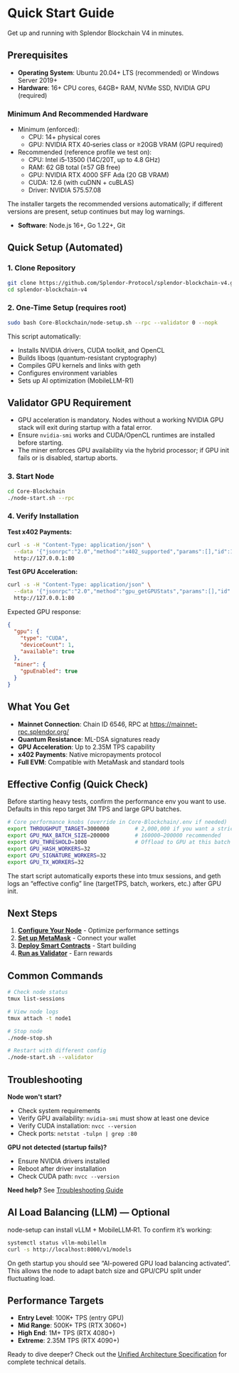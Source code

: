 # Quick Start Guide

Get up and running with Splendor Blockchain V4 in minutes.

## Prerequisites

- **Operating System**: Ubuntu 20.04+ LTS (recommended) or Windows Server 2019+
- **Hardware**: 16+ CPU cores, 64GB+ RAM, NVMe SSD, NVIDIA GPU (required)

### Minimum And Recommended Hardware

- Minimum (enforced):
  - CPU: 14+ physical cores
  - GPU: NVIDIA RTX 40‑series class or ≥20GB VRAM (GPU required)
- Recommended (reference profile we test on):
  - CPU: Intel i5‑13500 (14C/20T, up to 4.8 GHz)
  - RAM: 62 GB total (≥57 GB free)
  - GPU: NVIDIA RTX 4000 SFF Ada (20 GB VRAM)
  - CUDA: 12.6 (with cuDNN + cuBLAS)
  - Driver: NVIDIA 575.57.08

The installer targets the recommended versions automatically; if different versions are present, setup continues but may log warnings.
- **Software**: Node.js 16+, Go 1.22+, Git

## Quick Setup (Automated)

### 1. Clone Repository
```bash
git clone https://github.com/Splendor-Protocol/splendor-blockchain-v4.git
cd splendor-blockchain-v4
```

### 2. One-Time Setup (requires root)
```bash
sudo bash Core-Blockchain/node-setup.sh --rpc --validator 0 --nopk
```

This script automatically:
- Installs NVIDIA drivers, CUDA toolkit, and OpenCL
- Builds liboqs (quantum-resistant cryptography)
- Compiles GPU kernels and links with geth
- Configures environment variables
- Sets up AI optimization (MobileLLM-R1)

## Validator GPU Requirement

- GPU acceleration is mandatory. Nodes without a working NVIDIA GPU stack will exit during startup with a fatal error.
- Ensure `nvidia-smi` works and CUDA/OpenCL runtimes are installed before starting.
- The miner enforces GPU availability via the hybrid processor; if GPU init fails or is disabled, startup aborts.

### 3. Start Node
```bash
cd Core-Blockchain
./node-start.sh --rpc
```

### 4. Verify Installation

**Test x402 Payments:**
```bash
curl -s -H "Content-Type: application/json" \
  --data '{"jsonrpc":"2.0","method":"x402_supported","params":[],"id":1}' \
  http://127.0.0.1:80
```

**Test GPU Acceleration:**
```bash
curl -s -H "Content-Type: application/json" \
  --data '{"jsonrpc":"2.0","method":"gpu_getGPUStats","params":[],"id":2}' \
  http://127.0.0.1:80
```

Expected GPU response:
```json
{
  "gpu": {
    "type": "CUDA",
    "deviceCount": 1,
    "available": true
  },
  "miner": {
    "gpuEnabled": true
  }
}
```

## What You Get

- **Mainnet Connection**: Chain ID 6546, RPC at https://mainnet-rpc.splendor.org/
- **Quantum Resistance**: ML-DSA signatures ready
- **GPU Acceleration**: Up to 2.35M TPS capability
- **x402 Payments**: Native micropayments protocol
- **Full EVM**: Compatible with MetaMask and standard tools

## Effective Config (Quick Check)

Before starting heavy tests, confirm the performance env you want to use. Defaults in this repo target 3M TPS and large GPU batches.

```bash
# Core performance knobs (override in Core-Blockchain/.env if needed)
export THROUGHPUT_TARGET=3000000        # 2,000,000 if you want a strict 2M run
export GPU_MAX_BATCH_SIZE=200000        # 160000–200000 recommended
export GPU_THRESHOLD=1000               # Offload to GPU at this batch size
export GPU_HASH_WORKERS=32
export GPU_SIGNATURE_WORKERS=32
export GPU_TX_WORKERS=32
```

The start script automatically exports these into tmux sessions, and geth logs an “effective config” line (targetTPS, batch, workers, etc.) after GPU init.

## Next Steps

1. **[Configure Your Node](03-CONFIGURATION.md)** - Optimize performance settings
2. **[Set up MetaMask](20-METAMASK_SETUP.md)** - Connect your wallet
3. **[Deploy Smart Contracts](15-SMART_CONTRACTS.md)** - Start building
4. **[Run as Validator](11-VALIDATOR_GUIDE.md)** - Earn rewards

## Common Commands

```bash
# Check node status
tmux list-sessions

# View node logs
tmux attach -t node1

# Stop node
./node-stop.sh

# Restart with different config
./node-start.sh --validator
```

## Troubleshooting

**Node won't start?**
- Check system requirements
- Verify GPU availability: `nvidia-smi` must show at least one device
- Verify CUDA installation: `nvcc --version`
- Check ports: `netstat -tulpn | grep :80`

**GPU not detected (startup fails)?**
- Ensure NVIDIA drivers installed
- Reboot after driver installation
- Check CUDA path: `nvcc --version`

**Need help?** See [Troubleshooting Guide](17-TROUBLESHOOTING.md)

## AI Load Balancing (LLM) — Optional

node-setup can install vLLM + MobileLLM‑R1. To confirm it’s working:

```bash
systemctl status vllm-mobilellm
curl -s http://localhost:8000/v1/models
```

On geth startup you should see “AI-powered GPU load balancing activated”. This allows the node to adapt batch size and GPU/CPU split under fluctuating load.

## Performance Targets

- **Entry Level**: 100K+ TPS (entry GPU)
- **Mid Range**: 500K+ TPS (RTX 3060+)
- **High End**: 1M+ TPS (RTX 4080+)
- **Extreme**: 2.35M TPS (RTX 4090+)

Ready to dive deeper? Check out the [Unified Architecture Specification](SPLENDOR_UNIFIED_QUANTUM_X402_GPU_TPS_CONSENSUS.md) for complete technical details.
